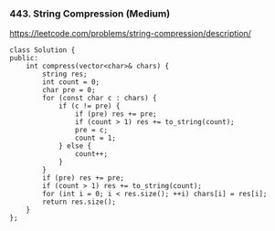 ### 443. String Compression (Medium)

https://leetcode.com/problems/string-compression/description/

```
class Solution {
public:
    int compress(vector<char>& chars) {
        string res;
        int count = 0;
        char pre = 0;
        for (const char c : chars) {
            if (c != pre) {
                if (pre) res += pre;
                if (count > 1) res += to_string(count);
                pre = c;
                count = 1;
            } else {
                count++;
            }
        }
        if (pre) res += pre;
        if (count > 1) res += to_string(count);
        for (int i = 0; i < res.size(); ++i) chars[i] = res[i];
        return res.size();
    }
};
```
